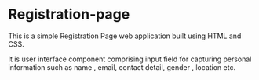 # Registration-page
This is a simple Registration Page web application built using HTML and CSS.

It is user interface component comprising input field for capturing personal information such as name , email, contact detail, gender , location etc.
